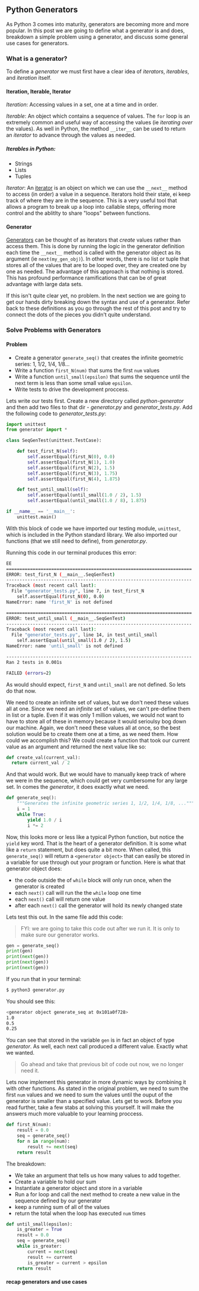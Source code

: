 ## Python Generators

As Python 3 comes into maturity, generators are becoming more and more popular. In this post we are going to define what a generator is and does, breakdown a simple problem using a generator, and discuss some general use cases for generators.

### What is a generator?

To define a _generator_ we must first have a clear idea of _iterators_, _iterables_, and _iteration_ itself.

#### Iteration, Iterable, Iterator

*Iteration*: Accessing values in a set, one at a time and in order. 

*Iterable*: An object which contains a sequence of values. The `for` loop is an extremely common and useful way of accessing the values (ie _iterating over_ the values). As well in Python, the method `__iter__` can be used to return an _iterator_ to advance through the values as needed.
##### Iterables in Python:
* Strings
* Lists
* Tuples

*Iterator*: An [iterator](https://docs.python.org/3/tutorial/classes.html#iterators) is an object on which we can use the `__next__` method to access (in order) a value in a sequence. Iterators hold their state, ei keep track of where they are in the sequence. This is a very useful tool that allows a program to break up a loop into callable steps, offering more control and the ablitlty to share "loops" between functions.

#### Generator

[Generators](https://docs.python.org/3/tutorial/classes.html#generators) can be thought of as iterators that *create* values rather than access them. This is done by running the logic in the generator definition each time the `__next__` method is called with the generator object as its argument (ie `next(my_gen_obj)`). In other words, there is no list or tuple that stores all of the values that are to be looped over, they are created one by one as needed. The advantage of this approach is that nothing is stored. This has profound performance ramifications that can be of great advantage with large data sets.

If this isn't quite clear yet, no problem. In the next section we are going to get our hands dirty breaking down the syntax and use of a generator. Refer back to these definitions as you go through the rest of this post and try to connect the dots of the pieces you didn't quite understand.

### Solve Problems with Generators

#### Problem

* Create a generator `generate_seq()` that creates the infinite geometric series:
1, 1/2, 1/4, 1/8...
* Write a function `first_N(num)` that sums the first `num` values
* Write a function `until_small(epsilon)` that sums the sequence until the
next term is less than some small value `epsilon`.
* Write tests to drive the development proccess.

Lets write our tests first. Create a new directory called _python-generator_ and then add two files to that dir - _generator.py_ and _generator_tests.py_. Add the following code to _generator_tests.py_:

```python
import unittest
from generator import *

class SeqGenTest(unittest.TestCase):

    def test_first_N(self):
        self.assertEqual(first_N(0), 0.0) 
        self.assertEqual(first_N(1), 1.0) 
        self.assertEqual(first_N(2), 1.5) 
        self.assertEqual(first_N(3), 1.75) 
        self.assertEqual(first_N(4), 1.875) 

    def test_until_small(self):
        self.assertEqual(until_small(1.0 / 2), 1.5) 
        self.assertEqual(until_small(1.0 / 8), 1.875) 

if __name__ == '__main__':
    unittest.main()
``` 

With this block of code we have imported our testing module, `unittest`, which is included in the Python standard library. We also imported our functions (that we still need to define), from _generator.py_.

Running this code in our terminal produces this error:

```sh
EE
======================================================================
ERROR: test_first_N (__main__.SeqGenTest)
----------------------------------------------------------------------
Traceback (most recent call last):
  File "generator_tests.py", line 7, in test_first_N
    self.assertEqual(first_N(0), 0.0)
NameError: name 'first_N' is not defined

======================================================================
ERROR: test_until_small (__main__.SeqGenTest)
----------------------------------------------------------------------
Traceback (most recent call last):
  File "generator_tests.py", line 14, in test_until_small
    self.assertEqual(until_small(1.0 / 2), 1.5)
NameError: name 'until_small' is not defined

----------------------------------------------------------------------
Ran 2 tests in 0.001s

FAILED (errors=2)
```

As would should expect, `first_N` and `until_small` are not defined. So lets do that now.

We need to create an infinite set of values, but we don't need these values all at one. Since we need an *infinite* set of values, we can't pre-define them in list or a tuple. Even if it was only 1 million values, we would not want to have to store all of these in memory because it would serioulsy bog down our machine. Again, we don't need these values all at once, so the best solution would be to create them one at a time, as we need them. How could we accomplish this? We could create a function that took our current value as an argument and returned the next value like so:

```python
def create_val(current_val):
  return current_val / 2
```

And that would work. But we would have to manually keep track of where we were in the sequence, which could get very cumbersome for any large set. In comes the *generator*, it does exactly what we need.

```python
def generate_seq():
    """Generates the infinite geometric series 1, 1/2, 1/4, 1/8, ..."""
    i = 1
    while True:
        yield 1.0 / i
        i *= 2
```

Now, this looks more or less like a typical Python function, but notice the `yield` key word. That is the heart of a generator definition. It is some what like a `return` statement, but does quite a bit more. When called, this `generate_seq()` will return a `<generator object>` that can easily be stored in a variable for use through out your program or function. Here is what that generator object does:

  * the code outside the of `while` block will only run once, when the generator is created
  * each `next()` call will run the the `while` loop one time
  * each `next()` call will return one value
  * after each `next()` call the generator will hold its newly changed state

Lets test this out. In the same file add this code:

> FYI: we are going to take this code out after we run it. It is only to make sure our generator works.

```python
gen = generate_seq()
print(gen)
print(next(gen))
print(next(gen))
print(next(gen))
```
If you run that in your terminal:

```sh
$ python3 generator.py
```
You should see this: 

```sh
<generator object generate_seq at 0x101a0f728>
1.0
0.5
0.25
```

You can see that stored in the variable `gen` is in fact an object of type *generator*. As well, each next call produced a different value. Exactly what we wanted.

> Go ahead and take that previous bit of code out now, we no longer need it.

Lets now implement this generator in more dynamic ways by combining it with other functions. As stated in the original problem, we need to sum the first `num` values and we need to sum the values until the ouput of the generator is smaller than a specified value. Lets get to work. Before you read further, take a few stabs at solving this yourself. It will make the answers much more valuable to your learning proccess.

```python
def first_N(num):
    result = 0.0
    seq = generate_seq()
    for n in range(num):
        result += next(seq)
    return result
```
The breakdown: 
* We take an argument that tells us how many values to add together.
* Create a variable to hold our sum
* Instantiate a generator object and store in a variable
* Run a for loop and call the next method to create a new value in the sequence defined by our generator
* keep a running sum of all of the values
* return the total when the loop has executed `num` times  


```python
def until_small(epsilon):
    is_greater = True
    result = 0.0
    seq = generate_seq()
    while is_greater:
        current = next(seq)
        result += current
        is_greater = current > epsilon
    return result
```


#### recap generators and use cases

